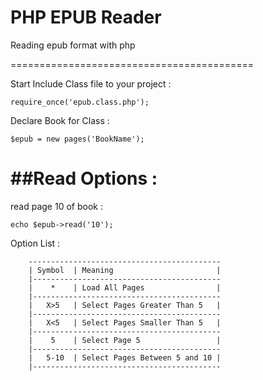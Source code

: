 PHP EPUB Reader
===============

Reading epub format with php

==========================================

Start Include Class file to your project :

    require_once('epub.class.php');


Declare Book for Class :

    $epub = new pages('BookName');
    
##Read Options :
================

read page 10 of book :

    echo $epub->read('10');
    
Option List :

        -------------------------------------------
        | Symbol  | Meaning                       |
        |------------------------------------------
        |    *    | Load All Pages                |
        |------------------------------------------
        |   X>5   | Select Pages Greater Than 5   |
        |------------------------------------------
        |   X<5   | Select Pages Smaller Than 5   |
        |------------------------------------------
        |    5    | Select Page 5                 |
        |------------------------------------------
        |   5-10  | Select Pages Between 5 and 10 |
        |------------------------------------------


    

